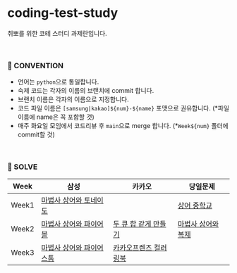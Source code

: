 # coding-test-study
취뽀를 위한 코테 스터디 과제란입니다.

<br/>

### 🍃 CONVENTION
- 언어는 `python`으로 통일합니다.
- 숙제 코드는 각자의 이름의 브랜치에 commit 합니다.
- 브랜치 이름은 각자의 이름으로 지정합니다.
- 코드 파일 이름은 `[samsung|kakao]${num}-${name}` 포맷으로 권유합니다. (*파일 이름에 name은 꼭 포함할 것)
- 매주 화요일 모임에서 코드리뷰 후 `main`으로 merge 합니다. (*`Week${num}` 폴더에 commit할 것)

<br/>

### 📖 SOLVE
|Week|삼성|카카오|당일문제|
|------|---|---|---|
|Week1|[마법사 상어와 토네이도](https://www.acmicpc.net/problem/20057)||[상어 중학교](https://www.acmicpc.net/problem/21609)|
|Week2|[마법사 상어와 파이어볼](https://www.acmicpc.net/problem/20056)|[두 큐 합 같게 만들기](https://school.programmers.co.kr/learn/courses/30/lessons/118667)|[마법사 상어와 복제](https://www.acmicpc.net/problem/23290)|
|Week3|[마법사 상어와 파이어스톰](https://www.acmicpc.net/problem/20058)|[카카오프렌즈 컬러링북](https://school.programmers.co.kr/learn/courses/30/lessons/1829)||
